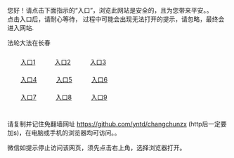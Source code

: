 您好！请点击下面指示的“入口”，浏览此网站是安全的，且为您带来平安。。 <br/>
点击入口后，请耐心等待， 过程中可能会出现无法打开的提示，请忽略，最终会进入网站. </br>

法轮大法在长春<br/>
<div style="padding:10px"><a style="margin:20px" target="_blank" href="https://d2jp5cgsksjdo3.cloudfront.net/2Qpsp?ahmzlwbr" id="ccLink1" rel="nofollow">入口1</a> <a target="_blank" style="margin:20px" href="https://d6mv0dh7dl2nk.cloudfront.net/2Qpsp?qtturpno" id="ccLink2" rel="nofollow">入口2</a> <a style="margin:20px" target="_blank" href="https://d2dxhd9p5e1ac4.cloudfront.net/2Qpsp?vzhdnv" id="ccLink3" rel="nofollow">入口3</a></div>

<div style="padding:10px" ><a style="margin:20px" target="_blank" href="https://d2jp5cgsksjdo3.cloudfront.net/2Qpsp?ahmzlwbr" id="ccLink4" rel="nofollow">入口4</a> <a style="margin:20px" href="https://d6mv0dh7dl2nk.cloudfront.net/2Qpsp?qtturpno" target="_blank" id="ccLink5" rel="nofollow">入口5</a> <a style="margin:20px" href="https://d2dxhd9p5e1ac4.cloudfront.net/2Qpsp?vzhdnv" target="_blank" id="ccLink6" rel="nofollow">入口6</a></div>

<div style="padding:10px"><a style="margin:20px" target="_blank" href="https://d2jp5cgsksjdo3.cloudfront.net/2Qpsp?ahmzlwbr" id="ccLink7" rel="nofollow">入口7</a> <a style="margin:20px" href="https://d6mv0dh7dl2nk.cloudfront.net/2Qpsp?qtturpno" target="_blank" id="ccLink8" rel="nofollow">入口8</a> <a style="margin:20px" target="_blank" href="https://d2dxhd9p5e1ac4.cloudfront.net/2Qpsp?vzhdnv" id="ccLink9" rel="nofollow">入口9</a></div>

<br/>



请复制并记住免翻墙网址 https://github.com/yntd/changchunzx (http后一定要加s)，在电脑或手机的浏览器均可访问。。<br/>

微信如提示停止访问该网页，须先点击右上角，选择浏览器打开。
